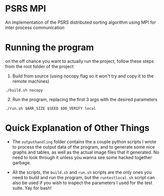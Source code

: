 # PSRS MPI
An implementation of the PSRS distributed sorting algorithm using MPI for inter process communication

# Running the program
on the off chance you want to actually run the project, follow these steps from the 
root folder of the project

1. Build from source (using nocopy flag so it won't try and copy it to the remote
   machines)
```commandline
./build.sh nocopy
```
2. Run the program, replacing the first 3 args with the desired parameters
```commandline
./run.sh $ARR_SIZE $SEED $DO_VERIFY local
```

# Quick Explanation of Other Things
- The `outputhandling` folder contains the a couple python scripts I wrote to process the output data of the 
program, and to generate some nice graphs and tables, as well as the actual image files that it generated. No need to
  look through it unless you wanna see some hacked together garbage.
   
- All the scripts, the `build.sh` and `run.sh` scripts are the only ones you need to build and run the program, but the 
`runtestlocal.sh` script can also be used if you wish to inspect the parameters I used for the test suite. Yay for bash!
